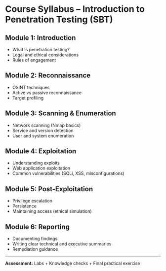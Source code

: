 # Course Syllabus – Introduction to Penetration Testing (SBT)

## Module 1: Introduction
- What is penetration testing?  
- Legal and ethical considerations  
- Rules of engagement  

## Module 2: Reconnaissance
- OSINT techniques  
- Active vs passive reconnaissance  
- Target profiling  

## Module 3: Scanning & Enumeration
- Network scanning (Nmap basics)  
- Service and version detection  
- User and system enumeration  

## Module 4: Exploitation
- Understanding exploits  
- Web application exploitation  
- Common vulnerabilities (SQLi, XSS, misconfigurations)  

## Module 5: Post-Exploitation
- Privilege escalation  
- Persistence  
- Maintaining access (ethical simulation)  

## Module 6: Reporting
- Documenting findings  
- Writing clear technical and executive summaries  
- Remediation guidance  

---
**Assessment:** Labs + Knowledge checks + Final practical exercise

